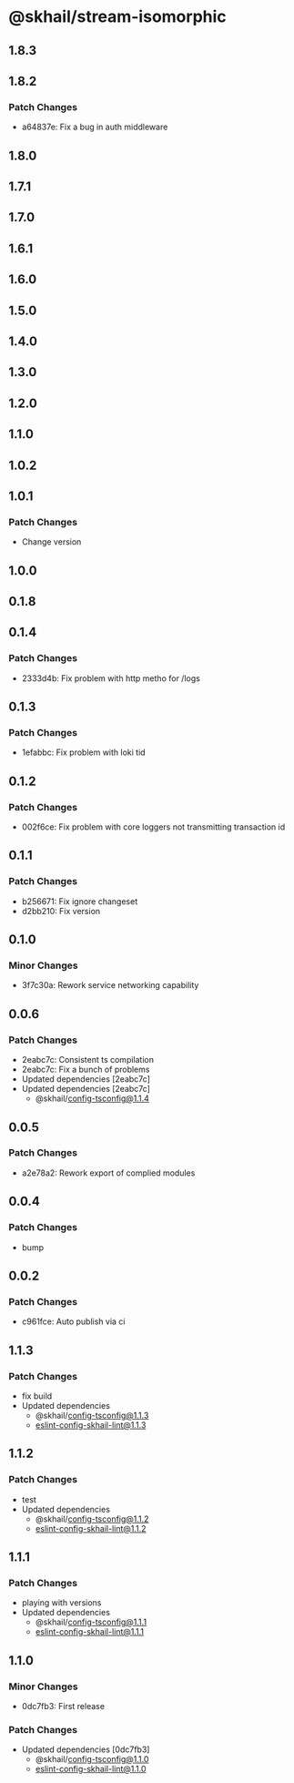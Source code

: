 # @skhail/stream-isomorphic

## 1.8.3

## 1.8.2

### Patch Changes

- a64837e: Fix a bug in auth middleware

## 1.8.0

## 1.7.1

## 1.7.0

## 1.6.1

## 1.6.0

## 1.5.0

## 1.4.0

## 1.3.0

## 1.2.0

## 1.1.0

## 1.0.2

## 1.0.1

### Patch Changes

- Change version

## 1.0.0

## 0.1.8

## 0.1.4

### Patch Changes

- 2333d4b: Fix problem with http metho for /logs

## 0.1.3

### Patch Changes

- 1efabbc: Fix problem with loki tid

## 0.1.2

### Patch Changes

- 002f6ce: Fix problem with core loggers not transmitting transaction id

## 0.1.1

### Patch Changes

- b256671: Fix ignore changeset
- d2bb210: Fix version

## 0.1.0

### Minor Changes

- 3f7c30a: Rework service networking capability

## 0.0.6

### Patch Changes

- 2eabc7c: Consistent ts compilation
- 2eabc7c: Fix a bunch of problems
- Updated dependencies [2eabc7c]
- Updated dependencies [2eabc7c]
  - @skhail/config-tsconfig@1.1.4

## 0.0.5

### Patch Changes

- a2e78a2: Rework export of complied modules

## 0.0.4

### Patch Changes

- bump

## 0.0.2

### Patch Changes

- c961fce: Auto publish via ci

## 1.1.3

### Patch Changes

- fix build
- Updated dependencies
  - @skhail/config-tsconfig@1.1.3
  - eslint-config-skhail-lint@1.1.3

## 1.1.2

### Patch Changes

- test
- Updated dependencies
  - @skhail/config-tsconfig@1.1.2
  - eslint-config-skhail-lint@1.1.2

## 1.1.1

### Patch Changes

- playing with versions
- Updated dependencies
  - @skhail/config-tsconfig@1.1.1
  - eslint-config-skhail-lint@1.1.1

## 1.1.0

### Minor Changes

- 0dc7fb3: First release

### Patch Changes

- Updated dependencies [0dc7fb3]
  - @skhail/config-tsconfig@1.1.0
  - eslint-config-skhail-lint@1.1.0
